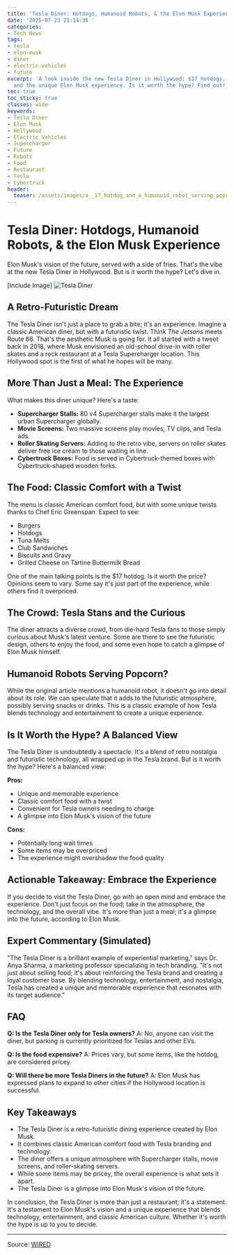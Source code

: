 ```yaml
---
title: 'Tesla Diner: Hotdogs, Humanoid Robots, & the Elon Musk Experience'
date: '2025-07-23 21:14:36 '
categories:
- Tech News
tags:
- tesla
- elon-musk
- diner
- electric-vehicles
- future
excerpt: 'A look inside the new Tesla Diner in Hollywood: $17 hotdogs, humanoid robots,
  and the unique Elon Musk experience. Is it worth the hype? Find out!'
toc: true
toc_sticky: true
classes: wide
keywords:
- Tesla Diner
- Elon Musk
- Hollywood
- Electric Vehicles
- Supercharger
- Future
- Robots
- Food
- Restaurant
- Tesla
- Cybertruck
header:
  teaser: /assets/images/a__17_hotdog_and_a_humanoid_robot_serving_popcorn__20250723211436.jpg
---
```


# Tesla Diner: Hotdogs, Humanoid Robots, & the Elon Musk Experience

Elon Musk's vision of the future, served with a side of fries. That's the vibe at the new Tesla Diner in Hollywood. But is it worth the hype? Let's dive in.

[Include Image]
![Tesla Diner](https://media.wired.com/photos/68801c376dfe7bb37a06091f/master/pass/GettyImages-2226425544.jpg)

## A Retro-Futuristic Dream

The Tesla Diner isn't just a place to grab a bite; it's an experience. Imagine a classic American diner, but with a futuristic twist. Think *The Jetsons* meets Route 66. That's the aesthetic Musk is going for. It all started with a tweet back in 2018, where Musk envisioned an old-school drive-in with roller skates and a rock restaurant at a Tesla Supercharger location. This Hollywood spot is the first of what he hopes will be many.

## More Than Just a Meal: The Experience

What makes this diner unique? Here's a taste:

*   **Supercharger Stalls:** 80 v4 Supercharger stalls make it the largest urban Supercharger globally.
*   **Movie Screens:** Two massive screens play movies, TV clips, and Tesla ads.
*   **Roller Skating Servers:** Adding to the retro vibe, servers on roller skates deliver free ice cream to those waiting in line.
*   **Cybertruck Boxes:** Food is served in Cybertruck-themed boxes with Cybertruck-shaped wooden forks.

## The Food: Classic Comfort with a Twist

The menu is classic American comfort food, but with some unique twists thanks to Chef Eric Greenspan. Expect to see:

*   Burgers
*   Hotdogs
*   Tuna Melts
*   Club Sandwiches
*   Biscuits and Gravy
*   Grilled Cheese on Tartine Buttermilk Bread

One of the main talking points is the $17 hotdog. Is it worth the price? Opinions seem to vary. Some say it's just part of the experience, while others find it overpriced.

## The Crowd: Tesla Stans and the Curious

The diner attracts a diverse crowd, from die-hard Tesla fans to those simply curious about Musk's latest venture. Some are there to see the futuristic design, others to enjoy the food, and some even hope to catch a glimpse of Elon Musk himself.

## Humanoid Robots Serving Popcorn?

While the original article mentions a humanoid robot, it doesn't go into detail about its role. We can speculate that it adds to the futuristic atmosphere, possibly serving snacks or drinks. This is a classic example of how Tesla blends technology and entertainment to create a unique experience.

## Is It Worth the Hype? A Balanced View

The Tesla Diner is undoubtedly a spectacle. It's a blend of retro nostalgia and futuristic technology, all wrapped up in the Tesla brand. But is it worth the hype? Here's a balanced view:

**Pros:**

*   Unique and memorable experience
*   Classic comfort food with a twist
*   Convenient for Tesla owners needing to charge
*   A glimpse into Elon Musk's vision of the future

**Cons:**

*   Potentially long wait times
*   Some items may be overpriced
*   The experience might overshadow the food quality

## Actionable Takeaway: Embrace the Experience

If you decide to visit the Tesla Diner, go with an open mind and embrace the experience. Don't just focus on the food; take in the atmosphere, the technology, and the overall vibe. It's more than just a meal; it's a glimpse into the future, according to Elon Musk.

## Expert Commentary (Simulated)

"The Tesla Diner is a brilliant example of experiential marketing," says Dr. Anya Sharma, a marketing professor specializing in tech branding. "It's not just about selling food; it's about reinforcing the Tesla brand and creating a loyal customer base. By blending technology, entertainment, and nostalgia, Tesla has created a unique and memorable experience that resonates with its target audience."

## FAQ

**Q: Is the Tesla Diner only for Tesla owners?**
A: No, anyone can visit the diner, but parking is currently prioritized for Teslas and other EVs.

**Q: Is the food expensive?**
A: Prices vary, but some items, like the hotdog, are considered pricey.

**Q: Will there be more Tesla Diners in the future?**
A: Elon Musk has expressed plans to expand to other cities if the Hollywood location is successful.

## Key Takeaways

*   The Tesla Diner is a retro-futuristic dining experience created by Elon Musk.
*   It combines classic American comfort food with Tesla branding and technology.
*   The diner offers a unique atmosphere with Supercharger stalls, movie screens, and roller-skating servers.
*   While some items may be pricey, the overall experience is what sets it apart.
*   The Tesla Diner is a glimpse into Elon Musk's vision of the future.

In conclusion, the Tesla Diner is more than just a restaurant; it's a statement. It's a testament to Elon Musk's vision and a unique experience that blends technology, entertainment, and classic American culture. Whether it's worth the hype is up to you to decide.

---

Source: [WIRED](https://www.wired.com/story/searching-for-humanitys-last-hope-and-a-taste-of-the-future-at-the-tesla-diner/)
